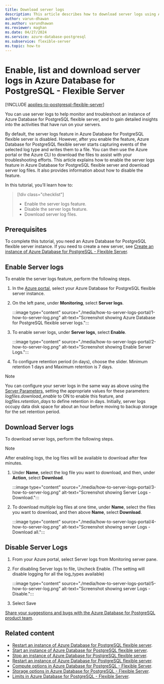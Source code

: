 ```yaml
---
title: Download server logs
description: This article describes how to download server logs using Azure portal.
author: varun-dhawan
ms.author: varundhawan
ms.reviewer: maghan
ms.date: 04/27/2024
ms.service: azure-database-postgresql
ms.subservice: flexible-server
ms.topic: how-to
---
```


# Enable, list and download server logs in Azure Database for PostgreSQL - Flexible Server

[!INCLUDE [applies-to-postgresql-flexible-server](~/reusable-content/ce-skilling/azure/includes/postgresql/includes/applies-to-postgresql-flexible-server.md)]

You can use server logs to help monitor and troubleshoot an instance of Azure Database for PostgreSQL flexible server, and to gain detailed insights into the activities that have run on your servers.

By default, the server logs feature in Azure Database for PostgreSQL flexible server is disabled. However, after you enable the feature, Azure Database for PostgreSQL flexible server starts capturing events of the selected log type and writes them to a file. You can then use the Azure portal or the Azure CLI to download the files to assist with your troubleshooting efforts. This article explains how to enable the server logs feature in Azure Database for PostgreSQL flexible server and download server log files. It also provides information about how to disable the feature.

In this tutorial, you’ll learn how to:
>[!div class="checklist"]
> * Enable the server logs feature.
> * Disable the server logs feature.
> * Download server log files.

## Prerequisites

To complete this tutorial, you need an Azure Database for PostgreSQL flexible server instance. If you need to create a new server, see [Create an instance of Azure Database for PostgreSQL - Flexible Server](quickstart-create-server.md).

## Enable Server logs

To enable the server logs feature, perform the following steps.

1. In the [Azure portal](https://portal.azure.com), select your Azure Database for PostgreSQL flexible server instance.

2. On the left pane, under **Monitoring**, select **Server logs**.

    :::image type="content" source="./media/how-to-server-logs-portal/1-how-to-server-log.png" alt-text="Screenshot showing Azure Database for PostgreSQL flexible server logs.":::

3. To enable server logs, under **Server logs**, select **Enable**.

    :::image type="content" source="./media/how-to-server-logs-portal/2-how-to-server-log.png" alt-text="Screenshot showing Enable Server Logs.":::

4. To configure retention period (in days), choose the slider. Minimum retention 1 days and Maximum retention is 7 days.

> [!Note]
> You can configure your server logs in the same way as above using the [Server Parameters](how-to-configure-server-parameters.md), setting the appropriate values for these parameters: _logfiles.download_enable_ to ON to enable this feature, and _logfiles.retention_days_ to define retention in days. Initially, server logs occupy data disk space for about an hour before moving to backup storage for the set retention period.

## Download Server logs

To download server logs, perform the following steps.

> [!Note]
> After enabling logs, the log files will be available to download after few minutes.

1. Under **Name**, select the log file you want to download, and then, under **Action**, select **Download**.

    :::image type="content" source="./media/how-to-server-logs-portal/3-how-to-server-log.png" alt-text="Screenshot showing Server Logs - Download.":::

2. To download multiple log files at one time, under **Name**, select the files you want to download, and then above **Name**, select **Download**.

    :::image type="content" source="./media/how-to-server-logs-portal/4-how-to-server-log.png" alt-text="Screenshot showing server Logs - Download all.":::


## Disable Server Logs

1. From your Azure portal, select Server logs from Monitoring server pane.

2. For disabling Server logs to file, Uncheck Enable. (The setting will disable logging for all the log_types available)

    :::image type="content" source="./media/how-to-server-logs-portal/5-how-to-server-log.png" alt-text="Screenshot showing server Logs - Disable.":::

3. Select Save

[Share your suggestions and bugs with the Azure Database for PostgreSQL product team](https://aka.ms/pgfeedback).

## Related content

- [Restart an instance of Azure Database for PostgreSQL flexible server](how-to-restart-server.md).
- [Start an instance of Azure Database for PostgreSQL flexible server](how-to-start-server.md).
- [Stop an instance of Azure Database for PostgreSQL flexible server](how-to-stop-server.md).
- [Restart an instance of Azure Database for PostgreSQL flexible server](how-to-restart-server.md).
- [Compute options in Azure Database for PostgreSQL - Flexible Server](concepts-compute.md).
- [Storage options in Azure Database for PostgreSQL - Flexible Server](concepts-storage.md).
- [Limits in Azure Database for PostgreSQL - Flexible Server](concepts-limits.md).
